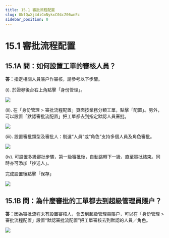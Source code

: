 ```yaml
---
title: 15.1 審批流程配置
slug: UNfQwXj4diCmNykxC04cZ06wnEc
sidebar_position: 0
---
```



# 15.1 審批流程配置

## 15.1A 問：如何設置工單的審核人員？

<b>答：</b>指定相關人員賬户作審核，請參考以下步驟。

(i). 於證劵後台右上角點擊「身份管理」。

<img src="/assets/NLNAbdg80o4aWix3BM7ceIc7nhg.png" src-width="2558" src-height="392" align="center"/>

(ii). 在「身份管理 &gt; 審批流程配置」頁面按業務分類工單，點擊「配置」。另外，可以設置「默認審批流配置」把工單都去到指定默認人員審批。

<img src="/assets/S8GBbFWMYoWfxExtGEQc1Cvinvb.png" src-width="2554" src-height="670" align="center"/>

(iii). 設置審批類型及審批人：剔選“人員”或“角色”支持多個人員及角色審批。

<img src="/assets/DK0kbtofOo3Ubmxu4DycnuFpn2g.png" src-width="2546" src-height="900" align="center"/>

(iv). 可設置多級審批步驟，第一級審批後，自動跳轉下一級，直至審批結束。同時亦可添加「抄送人」。

完成設置後點擊「保存」

<img src="/assets/NVn3blEsAog4r9x9bKscgf7vn8f.png" src-width="848" src-height="948" align="center"/>

## 15.1B 問：為什麼審批的工單都去到超級管理員賬户？

<b>答：</b>因為審批流程未有設置審核人，會去到超級管理員賬户，可以在「身份管理 &gt; 審批流程配置」設置“默認審批流配置”把工單審核去到默認的人員／角色。

<img src="/assets/Ld7eb2ApEoU4MqxRZsTck49NnBc.png" src-width="2554" src-height="670" align="center"/>

